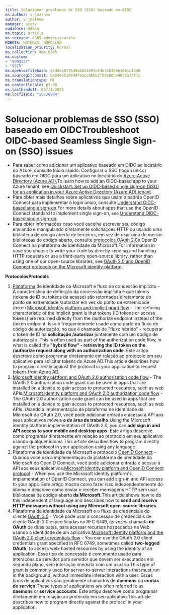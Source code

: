 ```yaml
---
title: Solucionar problemas de SSO (SSO) baseado em OIDC
ms.author: v-jmathew
author: v-jmathew
manager: scotv
audience: Admin
ms.topic: article
ms.service: o365-administration
ROBOTS: NOINDEX, NOFOLLOW
localization_priority: Normal
ms.collection: Adm_O365
ms.custom:
- "9004357"
- "9375"
ms.openlocfilehash: e4ddde6176d9ab021b93e23b3cb363e10b1c1048
ms.sourcegitcommit: be246651064dfeacc866b2f69c0dbe4002a73f1c
ms.translationtype: MT
ms.contentlocale: pt-BR
ms.lasthandoff: 03/11/2021
ms.locfileid: "50726904"
---
```

# <a name="troubleshoot-oidc-based-seamless-single-sign-on-sso-issues"></a><span data-ttu-id="12551-102">Solucionar problemas de SSO (SSO) baseado em OIDC</span><span class="sxs-lookup"><span data-stu-id="12551-102">Troubleshoot OIDC-based Seamless Single Sign-on (SSO) issues</span></span>

- <span data-ttu-id="12551-103">Para saber como adicionar um aplicativo baseado em OIDC ao locatário do Azure, consulte Início rápido: Configurar o SSO (logon único) baseado em OIDC para um aplicativo no locatário do [Azure Active Directory (Azure AD).](https://docs.microsoft.com/azure/active-directory/manage-apps/add-application-portal-setup-oidc-sso)</span><span class="sxs-lookup"><span data-stu-id="12551-103">To learn how to add an OIDC-based app to your Azure tenant, see [Quickstart: Set up OIDC-based single sign-on (SSO) for an application in your Azure Active Directory (Azure AD) tenant](https://docs.microsoft.com/azure/active-directory/manage-apps/add-application-portal-setup-oidc-sso).</span></span>
- <span data-ttu-id="12551-104">Para obter mais detalhes sobre aplicativos que usam o padrão OpenID Connect para implementar o login único, consulte [Understand OIDC-based single sign-on](https://docs.microsoft.com/azure/active-directory/manage-apps/configure-oidc-single-sign-on).</span><span class="sxs-lookup"><span data-stu-id="12551-104">For more details about apps that use the OpenID Connect standard to implement single sign-on, see [Understand OIDC-based single sign-on](https://docs.microsoft.com/azure/active-directory/manage-apps/configure-oidc-single-sign-on).</span></span>
- <span data-ttu-id="12551-105">Para obter informações caso você escolha escrever seu código enviando e manipulando diretamente solicitações HTTP ou usando uma biblioteca de código aberto de terceiros, em vez de usar uma de nossas bibliotecas de código aberto, consulte [protocolos OAuth 2.0](https://docs.microsoft.com/azure/active-directory/develop/active-directory-v2-protocols)e OpenID Connect na plataforma de identidade da Microsoft.</span><span class="sxs-lookup"><span data-stu-id="12551-105">For information in case you choose to write your code by directly sending and handling HTTP requests or use a third-party open-source library, rather than using one of our open-source libraries, see [OAuth 2.0 and OpenID Connect protocols on the Microsoft identity platform](https://docs.microsoft.com/azure/active-directory/develop/active-directory-v2-protocols).</span></span>

<span data-ttu-id="12551-106">**Protocolos**</span><span class="sxs-lookup"><span data-stu-id="12551-106">**Protocols**</span></span>

1. <span data-ttu-id="12551-107">[Plataforma](https://docs.microsoft.com/azure/active-directory/develop/v2-oauth2-implicit-grant-flow) de identidade da Microsoft e fluxo de concessão implícito - A característica de definição da concessão implícita é que tokens (tokens de ID ou tokens de acesso) são retornados diretamente do ponto de extremidade /autorizar em vez do ponto de extremidade /token.</span><span class="sxs-lookup"><span data-stu-id="12551-107">[Microsoft identity platform and implicit grant flow](https://docs.microsoft.com/azure/active-directory/develop/v2-oauth2-implicit-grant-flow) - The defining characteristic of the implicit grant is that tokens (ID tokens or access tokens) are returned directly from the /authorize endpoint instead of the /token endpoint.</span></span> <span data-ttu-id="12551-108">Isso é frequentemente usado como parte do fluxo de código de autorização, no que é chamado de "fluxo híbrido" - recuperar o token de ID na **solicitação /autorizar** juntamente com um código de autorização .</span><span class="sxs-lookup"><span data-stu-id="12551-108">This is often used as part of the authorization code flow, in what is called the **"hybrid flow" - retrieving the ID token on the /authorize request along with an authorization code**.</span></span> <span data-ttu-id="12551-109">Este artigo descreve como programar diretamente em relação ao protocolo em seu aplicativo para solicitar tokens do Azure AD.</span><span class="sxs-lookup"><span data-stu-id="12551-109">This article describes how to program directly against the protocol in your application to request tokens from Azure AD.</span></span>
2. <span data-ttu-id="12551-110">[Microsoft identity platform and OAuth 2.0 authorization code flow](https://docs.microsoft.com/azure/active-directory/develop/v2-oauth2-auth-code-flow) - The OAuth 2.0 authorization code grant can be used in apps that are installed on a device to gain access to protected resources, such as web APIs.</span><span class="sxs-lookup"><span data-stu-id="12551-110">[Microsoft identity platform and OAuth 2.0 authorization code flow](https://docs.microsoft.com/azure/active-directory/develop/v2-oauth2-auth-code-flow) - The OAuth 2.0 authorization code grant can be used in apps that are installed on a device to gain access to protected resources, such as web APIs.</span></span> <span data-ttu-id="12551-111">Usando a implementação da plataforma de identidade da Microsoft do OAuth 2.0, você pode adicionar entrada e acesso à API aos seus aplicativos móveis **e de área de trabalho.**</span><span class="sxs-lookup"><span data-stu-id="12551-111">Using the Microsoft identity platform implementation of OAuth 2.0, you can **add sign in and API access to your mobile and desktop apps**.</span></span> <span data-ttu-id="12551-112">Este artigo descreve como programar diretamente em relação ao protocolo em seu aplicativo usando qualquer idioma.</span><span class="sxs-lookup"><span data-stu-id="12551-112">This article describes how to program directly against the protocol in your application using any language.</span></span>
3. <span data-ttu-id="12551-113">Plataforma de identidade da Microsoft e protocolo [OpenID Connect](https://docs.microsoft.com/azure/active-directory/develop/v2-protocols-oidc) - Quando você usa a implementação da plataforma de identidade da Microsoft do OpenID Connect, você pode adicionar entrada e acesso à API aos seus aplicativos.</span><span class="sxs-lookup"><span data-stu-id="12551-113">[Microsoft identity platform and OpenID Connect protocol](https://docs.microsoft.com/azure/active-directory/develop/v2-protocols-oidc) - When you use the Microsoft identity platform's implementation of OpenID Connect, you can add sign-in and API access to your apps.</span></span> <span data-ttu-id="12551-114">Este artigo mostra como fazer isso independentemente do idioma e descreve como enviar e receber mensagens HTTP sem usar bibliotecas de código aberto **da Microsoft.**</span><span class="sxs-lookup"><span data-stu-id="12551-114">This article shows how to do this independent of language and describes how to **send and receive HTTP messages without using any Microsoft open-source libraries**.</span></span>
4. <span data-ttu-id="12551-115">Plataforma de identidade da Microsoft e o fluxo de credenciais do cliente [OAuth 2.0](https://docs.microsoft.com/azure/active-directory/develop/v2-oauth2-client-creds-grant-flow) - Você pode usar a concessão de credenciais de cliente OAuth 2.0 especificadas no RFC 6749, às vezes chamada **de OAuth** de duas patas, para acessar recursos hospedados na Web usando a identidade de um aplicativo.</span><span class="sxs-lookup"><span data-stu-id="12551-115">[Microsoft identity platform and the OAuth 2.0 client credentials flow](https://docs.microsoft.com/azure/active-directory/develop/v2-oauth2-client-creds-grant-flow) - You can use the OAuth 2.0 client credentials grant specified in RFC 6749, sometimes called **two-legged OAuth**, to access web-hosted resources by using the identity of an application.</span></span> <span data-ttu-id="12551-116">Esse tipo de concessão é comumente usado para interações de servidor para servidor que devem ser executados em segundo plano, sem interação imediata com um usuário.</span><span class="sxs-lookup"><span data-stu-id="12551-116">This type of grant is commonly used for server-to-server interactions that must run in the background, without immediate interaction with a user.</span></span> <span data-ttu-id="12551-117">Esses tipos de aplicativos são geralmente chamados de **daemons** ou **contas de serviço.**</span><span class="sxs-lookup"><span data-stu-id="12551-117">These types of applications are often referred to as **daemons** or **service accounts**.</span></span> <span data-ttu-id="12551-118">Este artigo descreve como programar diretamente em relação ao protocolo em seu aplicativo.</span><span class="sxs-lookup"><span data-stu-id="12551-118">This article describes how to program directly against the protocol in your application.</span></span>
